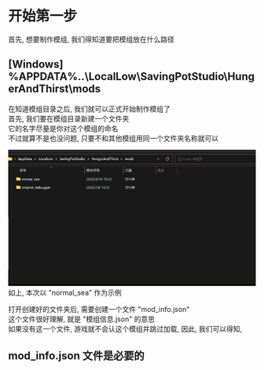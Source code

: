 开始第一步
=================
首先, 想要制作模组, 我们得知道要把模组放在什么路径  

[Windows] %APPDATA%\..\LocalLow\SavingPotStudio\HungerAndThirst\mods
-----------------  

在知道模组目录之后, 我们就可以正式开始制作模组了  
首先, 我们要在模组目录新建一个文件夹  
它的名字尽量是你对这个模组的命名  
不过就算不是也没问题, 只要不和其他模组用同一个文件夹名称就可以

![模组路径示例](https://github.com/SavingPot/Game-Mod-Manual/blob/main/Pictures/How%20To%20Start/how_to_start_mod_path.png "模组路径示例")  
如上, 本次以 "normal_sea" 作为示例  
  
打开创建好的文件夹后, 需要创建一个文件 "mod_info.json"  
这个文件很好理解, 就是 "模组信息.json" 的意思  
如果没有这一个文件, 游戏就不会认这个模组并跳过加载,
因此, 我们可以得知,

mod_info.json 文件是必要的
-----------------
